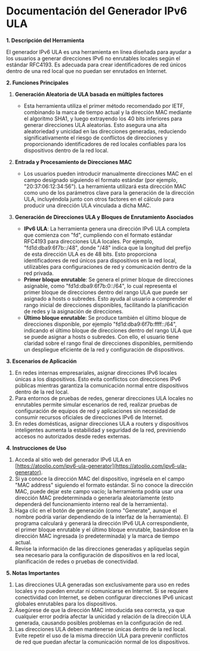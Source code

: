 # Documentación del Generador IPv6 ULA

**1. Descripción del Herramienta**

El generador IPv6 ULA es una herramienta en línea diseñada para ayudar a los usuarios a generar direcciones IPv6 no enrutables locales según el estándar RFC4193. Es adecuada para crear identificadores de red únicos dentro de una red local que no puedan ser enrutados en Internet.

**2. Funciones Principales**

1. **Generación Aleatoria de ULA basada en múltiples factores**
   * Esta herramienta utiliza el primer método recomendado por IETF, combinando la marca de tiempo actual y la dirección MAC mediante el algoritmo SHA1, y luego extrayendo los 40 bits inferiores para generar direcciones ULA aleatorias. Esto asegura una alta aleatoriedad y unicidad en las direcciones generadas, reduciendo significativamente el riesgo de conflictos de direcciones y proporcionando identificadores de red locales confiables para los dispositivos dentro de la red local.

2. **Entrada y Procesamiento de Direcciones MAC**
   * Los usuarios pueden introducir manualmente direcciones MAC en el campo designado siguiendo el formato estándar (por ejemplo, "20:37:06:12:34:56"). La herramienta utilizará esta dirección MAC como uno de los parámetros clave para la generación de la dirección ULA, incluyéndola junto con otros factores en el cálculo para producir una dirección ULA vinculada a dicha MAC.

3. **Generación de Direcciones ULA y Bloques de Enrutamiento Asociados**

   * **IPv6 ULA**: La herramienta genera una dirección IPv6 ULA completa que comienza con "fd", cumpliendo con el formato estándar RFC4193 para direcciones ULA locales. Por ejemplo, "fd1d:dba9:6f7b::/48", donde "/48" indica que la longitud del prefijo de esta dirección ULA es de 48 bits. Esto proporciona identificadores de red únicos para dispositivos en la red local, utilizables para configuraciones de red y comunicación dentro de la red privada.
   * **Primer bloque enrutable**: Se genera el primer bloque de direcciones asignable, como "fd1d:dba9:6f7b:0::/64", lo cual representa el primer bloque de direcciones dentro del rango ULA que puede ser asignado a hosts o subredes. Esto ayuda al usuario a comprender el rango inicial de direcciones disponibles, facilitando la planificación de redes y la asignación de direcciones.
   * **Último bloque enrutable**: Se produce también el último bloque de direcciones disponible, por ejemplo "fd1d:dba9:6f7b:ffff::/64", indicando el último bloque de direcciones dentro del rango ULA que se puede asignar a hosts o subredes. Con ello, el usuario tiene claridad sobre el rango final de direcciones disponibles, permitiendo un despliegue eficiente de la red y configuración de dispositivos.

**3. Escenarios de Aplicación**

1. En redes internas empresariales, asignar direcciones IPv6 locales únicas a los dispositivos. Esto evita conflictos con direcciones IPv6 públicas mientras garantiza la comunicación normal entre dispositivos dentro de la red local.
2. Para entornos de pruebas de redes, generar direcciones ULA locales no enrutables permite simular escenarios de red, realizar pruebas de configuración de equipos de red y aplicaciones sin necesidad de consumir recursos oficiales de direcciones IPv6 de Internet.
3. En redes domésticas, asignar direcciones ULA a routers y dispositivos inteligentes aumenta la estabilidad y seguridad de la red, previniendo accesos no autorizados desde redes externas.

**4. Instrucciones de Uso**

1. Acceda al sitio web del generador IPv6 ULA en [https://atoolio.com/ipv6-ula-generator](https://atoolio.com/ipv6-ula-generator).
2. Si ya conoce la dirección MAC del dispositivo, ingrésela en el campo "MAC address" siguiendo el formato estándar. Si no conoce la dirección MAC, puede dejar este campo vacío; la herramienta podría usar una dirección MAC predeterminada o generarla aleatoriamente (esto dependerá del funcionamiento interno real de la herramienta).
3. Haga clic en el botón de generación (como "Generate", aunque el nombre podría variar dependiendo de la interfaz de la herramienta). El programa calculará y generará la dirección IPv6 ULA correspondiente, el primer bloque enrutable y el último bloque enrutable, basándose en la dirección MAC ingresada (o predeterminada) y la marca de tiempo actual.
4. Revise la información de las direcciones generadas y aplíquelas según sea necesario para la configuración de dispositivos en la red local, planificación de redes o pruebas de conectividad.

**5. Notas Importantes**

1. Las direcciones ULA generadas son exclusivamente para uso en redes locales y no pueden enrutar ni comunicarse en Internet. Si se requiere conectividad con Internet, se deben configurar direcciones IPv6 unicast globales enrutables para los dispositivos.
2. Asegúrese de que la dirección MAC introducida sea correcta, ya que cualquier error podría afectar la unicidad y relación de la dirección ULA generada, causando posibles problemas en la configuración de red.
3. Las direcciones ULA deben mantenerse únicas dentro de la red local. Evite repetir el uso de la misma dirección ULA para prevenir conflictos de red que puedan afectar la comunicación normal de los dispositivos.